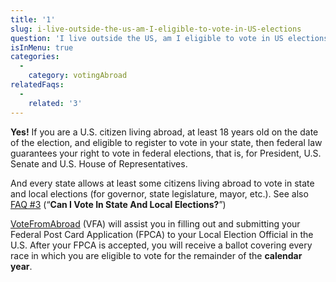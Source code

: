 ```yaml
---
title: '1'
slug: i-live-outside-the-us-am-I-eligible-to-vote-in-US-elections
question: 'I live outside the US, am I eligible to vote in US elections?'
isInMenu: true
categories:
  - 
    category: votingAbroad
relatedFaqs:
  - 
    related: '3'
---
```

**Yes!** If you are a U.S. citizen living abroad, at least 18 years old on the date of the election, and eligible to register to vote in your state, then federal law guarantees your right to vote in federal elections, that is, for President, U.S. Senate and U.S. House of Representatives.

And every state allows at least some citizens living abroad to vote in state and local elections (for governor, state legislature, mayor, etc.). See also [FAQ #3](/faqs/3) (“**Can I Vote In State And Local Elections?**”)

[VoteFromAbroad](/) (VFA) will assist you in filling out and submitting your Federal Post Card Application (FPCA) to your Local Election Official in the U.S. After your FPCA is accepted, you will receive a ballot covering every race in which you are eligible to vote for the remainder of the **calendar year**.
